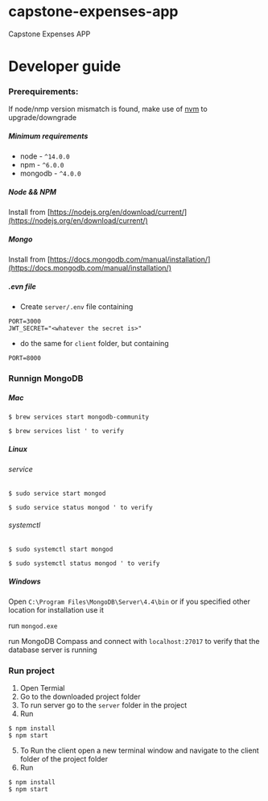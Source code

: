 # capstone-expenses-app
Capstone Expenses APP

# Developer guide

### Prerequirements:

If node/nmp version mismatch is found, make use of [nvm](https://github.com/nvm-sh/nvm) to upgrade/downgrade

##### Minimum requirements

* node - `^14.0.0`
* npm - `^6.0.0`
* mongodb - `^4.0.0`

##### Node && NPM
  Install from [https://nodejs.org/en/download/current/](https://nodejs.org/en/download/current/)

##### Mongo
  Install from [https://docs.mongodb.com/manual/installation/](https://docs.mongodb.com/manual/installation/)

##### .evn file

- Create `server/.env` file containing
```
PORT=3000
JWT_SECRET="<whatever the secret is>"
```
- do the same for `client` folder, but containing
```
PORT=8000
```

### Runnign MongoDB

##### Mac

`$ brew services start mongodb-community`

`$ brew services list ' to verify`

##### Linux

###### service
`$ sudo service start mongod`

`$ sudo service status mongod ' to verify`

###### systemctl
`$ sudo systemctl start mongod`

`$ sudo systemctl status mongod ' to verify`

##### Windows

Open `C:\Program Files\MongoDB\Server\4.4\bin` or if you specified other location for installation use it

run `mongod.exe`

run MongoDB Compass and connect with `localhost:27017` to verify that the database server is running

### Run project

1. Open Termial
2. Go to the downloaded project folder
3. To run server go to the `server` folder in the project
4. Run
```
$ npm install
$ npm start
```
5. To Run the client open a new terminal window and navigate to the client folder of the project folder
6. Run
```
$ npm install
$ npm start
```